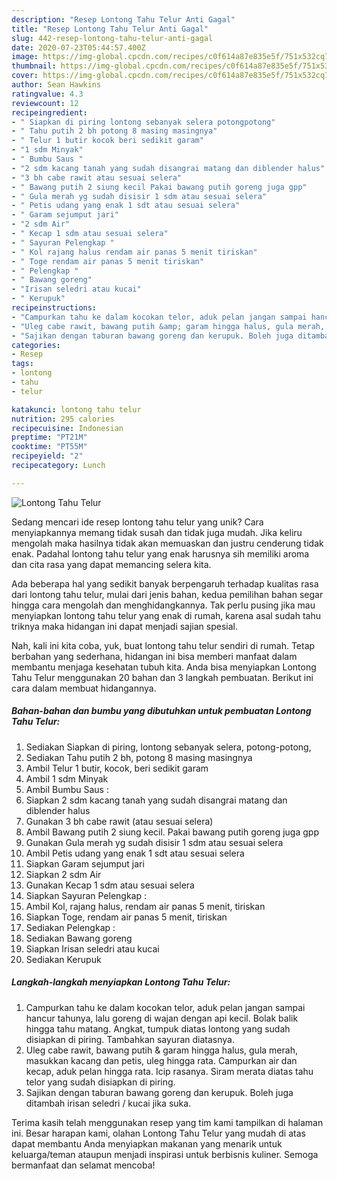 ```yaml
---
description: "Resep Lontong Tahu Telur Anti Gagal"
title: "Resep Lontong Tahu Telur Anti Gagal"
slug: 442-resep-lontong-tahu-telur-anti-gagal
date: 2020-07-23T05:44:57.400Z
image: https://img-global.cpcdn.com/recipes/c0f614a87e835e5f/751x532cq70/lontong-tahu-telur-foto-resep-utama.jpg
thumbnail: https://img-global.cpcdn.com/recipes/c0f614a87e835e5f/751x532cq70/lontong-tahu-telur-foto-resep-utama.jpg
cover: https://img-global.cpcdn.com/recipes/c0f614a87e835e5f/751x532cq70/lontong-tahu-telur-foto-resep-utama.jpg
author: Sean Hawkins
ratingvalue: 4.3
reviewcount: 12
recipeingredient:
- " Siapkan di piring lontong sebanyak selera potongpotong"
- " Tahu putih 2 bh potong 8 masing masingnya"
- " Telur 1 butir kocok beri sedikit garam"
- "1 sdm Minyak"
- " Bumbu Saus "
- "2 sdm kacang tanah yang sudah disangrai matang dan diblender halus"
- "3 bh cabe rawit atau sesuai selera"
- " Bawang putih 2 siung kecil Pakai bawang putih goreng juga gpp"
- " Gula merah yg sudah disisir 1 sdm atau sesuai selera"
- " Petis udang yang enak 1 sdt atau sesuai selera"
- " Garam sejumput jari"
- "2 sdm Air"
- " Kecap 1 sdm atau sesuai selera"
- " Sayuran Pelengkap "
- " Kol rajang halus rendam air panas 5 menit tiriskan"
- " Toge rendam air panas 5 menit tiriskan"
- " Pelengkap "
- " Bawang goreng"
- "Irisan seledri atau kucai"
- " Kerupuk"
recipeinstructions:
- "Campurkan tahu ke dalam kocokan telor, aduk pelan jangan sampai hancur tahunya, lalu goreng di wajan dengan api kecil. Bolak balik hingga tahu matang. Angkat, tumpuk diatas lontong yang sudah disiapkan di piring. Tambahkan sayuran diatasnya."
- "Uleg cabe rawit, bawang putih &amp; garam hingga halus, gula merah, masukkan kacang dan petis, uleg hingga rata. Campurkan air dan kecap, aduk pelan hingga rata. Icip rasanya. Siram merata diatas tahu telor yang sudah disiapkan di piring."
- "Sajikan dengan taburan bawang goreng dan kerupuk. Boleh juga ditambah irisan seledri / kucai jika suka."
categories:
- Resep
tags:
- lontong
- tahu
- telur

katakunci: lontong tahu telur 
nutrition: 295 calories
recipecuisine: Indonesian
preptime: "PT21M"
cooktime: "PT55M"
recipeyield: "2"
recipecategory: Lunch

---
```



![Lontong Tahu Telur](https://img-global.cpcdn.com/recipes/c0f614a87e835e5f/751x532cq70/lontong-tahu-telur-foto-resep-utama.jpg)

Sedang mencari ide resep lontong tahu telur yang unik? Cara menyiapkannya memang tidak susah dan tidak juga mudah. Jika keliru mengolah maka hasilnya tidak akan memuaskan dan justru cenderung tidak enak. Padahal lontong tahu telur yang enak harusnya sih memiliki aroma dan cita rasa yang dapat memancing selera kita.



Ada beberapa hal yang sedikit banyak berpengaruh terhadap kualitas rasa dari lontong tahu telur, mulai dari jenis bahan, kedua pemilihan bahan segar hingga cara mengolah dan menghidangkannya. Tak perlu pusing jika mau menyiapkan lontong tahu telur yang enak di rumah, karena asal sudah tahu triknya maka hidangan ini dapat menjadi sajian spesial.


Nah, kali ini kita coba, yuk, buat lontong tahu telur sendiri di rumah. Tetap berbahan yang sederhana, hidangan ini bisa memberi manfaat dalam membantu menjaga kesehatan tubuh kita. Anda bisa menyiapkan Lontong Tahu Telur menggunakan 20 bahan dan 3 langkah pembuatan. Berikut ini cara dalam membuat hidangannya.

<!--inarticleads1-->

##### Bahan-bahan dan bumbu yang dibutuhkan untuk pembuatan Lontong Tahu Telur:

1. Sediakan  Siapkan di piring, lontong sebanyak selera, potong-potong,
1. Sediakan  Tahu putih 2 bh, potong 8 masing masingnya
1. Ambil  Telur 1 butir, kocok, beri sedikit garam
1. Ambil 1 sdm Minyak
1. Ambil  Bumbu Saus :
1. Siapkan 2 sdm kacang tanah yang sudah disangrai matang dan diblender halus
1. Gunakan 3 bh cabe rawit (atau sesuai selera)
1. Ambil  Bawang putih 2 siung kecil. Pakai bawang putih goreng juga gpp
1. Gunakan  Gula merah yg sudah disisir 1 sdm atau sesuai selera
1. Ambil  Petis udang yang enak 1 sdt atau sesuai selera
1. Siapkan  Garam sejumput jari
1. Siapkan 2 sdm Air
1. Gunakan  Kecap 1 sdm atau sesuai selera
1. Siapkan  Sayuran Pelengkap :
1. Ambil  Kol, rajang halus, rendam air panas 5 menit, tiriskan
1. Siapkan  Toge, rendam air panas 5 menit, tiriskan
1. Sediakan  Pelengkap :
1. Sediakan  Bawang goreng
1. Siapkan Irisan seledri atau kucai
1. Sediakan  Kerupuk




<!--inarticleads2-->

##### Langkah-langkah menyiapkan Lontong Tahu Telur:

1. Campurkan tahu ke dalam kocokan telor, aduk pelan jangan sampai hancur tahunya, lalu goreng di wajan dengan api kecil. Bolak balik hingga tahu matang. Angkat, tumpuk diatas lontong yang sudah disiapkan di piring. Tambahkan sayuran diatasnya.
1. Uleg cabe rawit, bawang putih &amp; garam hingga halus, gula merah, masukkan kacang dan petis, uleg hingga rata. Campurkan air dan kecap, aduk pelan hingga rata. Icip rasanya. Siram merata diatas tahu telor yang sudah disiapkan di piring.
1. Sajikan dengan taburan bawang goreng dan kerupuk. Boleh juga ditambah irisan seledri / kucai jika suka.




Terima kasih telah menggunakan resep yang tim kami tampilkan di halaman ini. Besar harapan kami, olahan Lontong Tahu Telur yang mudah di atas dapat membantu Anda menyiapkan makanan yang menarik untuk keluarga/teman ataupun menjadi inspirasi untuk berbisnis kuliner. Semoga bermanfaat dan selamat mencoba!
